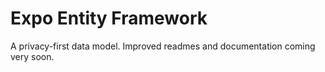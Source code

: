 Expo Entity Framework
===

A privacy-first data model. Improved readmes and documentation coming very soon.